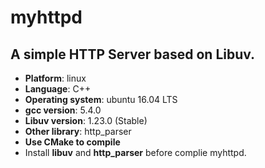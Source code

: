 # myhttpd
## A simple HTTP Server based on Libuv.

* **Platform**: linux
* **Language**: C++
* **Operating system**: ubuntu 16.04 LTS 
* **gcc version**: 5.4.0
* **Libuv version**: 1.23.0 (Stable)
* **Other library**: http_parser
* **Use CMake to compile**<br>
* Install **libuv** and **http_parser** before complie myhttpd.
